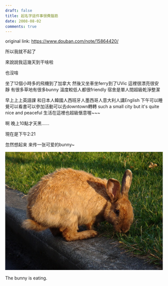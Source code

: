 ```yaml
---
draft: false
title: 起名字這件事很費腦筋
date: 2008-08-02
comments: true
---
```


original link: https://www.douban.com/note/15864420/

所以我就不起了


來說說我這幾天到干啥啦

也沒啥

坐了12個小時多的飛機到了加拿大
然後又坐車坐ferry到了UVic
這裡很漂亮很安靜
有很多草地有很多bunny
溫度較低人都很friendly
宿舍是單人間超級乾淨整潔

早上上上英語課
和日本人韓國人西班牙人墨西哥人意大利人講English
下午可以睡覺可以看書可以參加活動可以去downtown轉轉
such a small city
but it's quite nice and peaceful
生活在這裡也超級愜意喔~~~

啊
晚上10點才天黑......

現在是下午2:21


忽然想起来
来传一张可爱的bunny~

![The bunny is eating.](../../assets/images/p15864420-1.jpg)

The bunny is eating.
